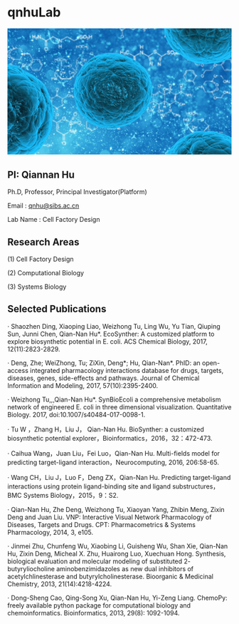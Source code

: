 # qnhuLab
![ ](https://github.com/qnhuLab/qnhuLab.github.io/blob/master/th.jpeg)

## PI: Qiannan Hu
Ph.D, Professor, Principal Investigator(Platform) 

Email : qnhu@sibs.ac.cn

Lab Name :  Cell Factory Design

## Research Areas	  
(1) Cell Factory Design 

(2) Computational Biology 

(3) Systems Biology

## Selected Publications	  
· Shaozhen Ding, Xiaoping Liao, Weizhong Tu,  Ling Wu, Yu Tian, Qiuping Sun, Junni Chen, Qian-Nan Hu*. EcoSynther: A customized platform to explore biosynthetic potential in E. coli. ACS Chemical Biology, 2017, 12(11):2823-2829.

· Deng, Zhe; WeiZhong, Tu; ZiXin, Deng*; Hu, Qian-Nan*. PhID: an open-access integrated pharmacology interactions database for drugs, targets, diseases, genes, side-effects and pathways. Journal of Chemical Information and Modeling, 2017, 57(10):2395-2400.

· Weizhong Tu,,,Qian-Nan Hu*. SynBioEcoli a comprehensive metabolism network of engineered E. coli in three dimensional visualization. Quantitative Biology. 2017, doi:10.1007/s40484-017-0098-1.

· Tu W ，Zhang H，Liu J， Qian-Nan Hu. BioSynther: a customized biosynthetic potential explorer，Bioinformatics，2016，32：472-473.

· Caihua Wang，Juan Liu，Fei Luo，Qian-Nan Hu. Multi-fields model for predicting target-ligand interaction，Neurocomputing, 2016, 206:58-65.

· Wang CH，Liu J，Luo F，Deng ZX，Qian-Nan Hu. Predicting target-ligand interactions using protein ligand-binding site and ligand substructures，BMC Systems Biology，2015，9：S2.

· Qian-Nan Hu, Zhe Deng, Weizhong Tu, Xiaoyan Yang, Zhibin Meng, Zixin Deng and Juan Liu. VNP: Interactive Visual Network Pharmacology of Diseases, Targets and Drugs. CPT: Pharmacometrics & Systems Pharmacology, 2014, 3, e105. 

· Jinmei Zhu, Chunfeng Wu, Xiaobing Li, Guisheng Wu, Shan Xie, Qian-Nan Hu, Zixin Deng, Micheal X. Zhu, Huairong Luo, Xuechuan Hong. Synthesis, biological evaluation and molecular modeling of substituted 2- butyryliocholine aminobenzimidazoles as new dual inhibitors of acetylchlinesterase and butyrylcholinesterase. Bioorganic & Medicinal Chemistry, 2013, 21(14):4218-4224.

· Dong-Sheng Cao, Qing-Song Xu, Qian-Nan Hu, Yi-Zeng Liang. ChemoPy: freely available python package for computational biology and chemoinformatics. Bioinformatics, 2013, 29(8): 1092-1094.
